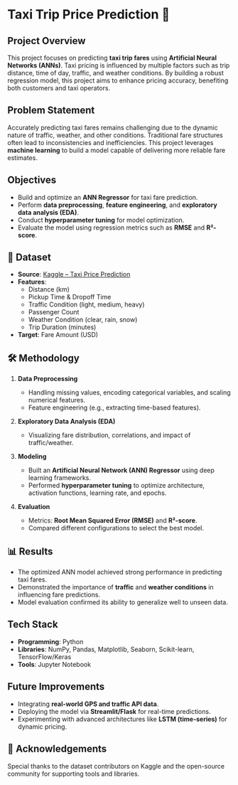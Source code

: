 # Taxi Trip Price Prediction 🚕  

##  Project Overview  
This project focuses on predicting **taxi trip fares** using **Artificial Neural Networks (ANNs)**. Taxi pricing is influenced by multiple factors such as trip distance, time of day, traffic, and weather conditions. By building a robust regression model, this project aims to enhance pricing accuracy, benefiting both customers and taxi operators.  

##  Problem Statement  
Accurately predicting taxi fares remains challenging due to the dynamic nature of traffic, weather, and other conditions. Traditional fare structures often lead to inconsistencies and inefficiencies. This project leverages **machine learning** to build a model capable of delivering more reliable fare estimates.  

##  Objectives  
- Build and optimize an **ANN Regressor** for taxi fare prediction.  
- Perform **data preprocessing**, **feature engineering**, and **exploratory data analysis (EDA)**.  
- Conduct **hyperparameter tuning** for model optimization.  
- Evaluate the model using regression metrics such as **RMSE** and **R²-score**.  

## 📂 Dataset  
- **Source**: [Kaggle – Taxi Price Prediction](https://www.kaggle.com/datasets/denkuznetz/taxi-price-prediction)  
- **Features**:  
  - Distance (km)  
  - Pickup Time & Dropoff Time  
  - Traffic Condition (light, medium, heavy)  
  - Passenger Count  
  - Weather Condition (clear, rain, snow)  
  - Trip Duration (minutes)  
- **Target**: Fare Amount (USD)  

## 🛠️ Methodology  
1. **Data Preprocessing**  
   - Handling missing values, encoding categorical variables, and scaling numerical features.  
   - Feature engineering (e.g., extracting time-based features).  

2. **Exploratory Data Analysis (EDA)**  
   - Visualizing fare distribution, correlations, and impact of traffic/weather.  

3. **Modeling**  
   - Built an **Artificial Neural Network (ANN) Regressor** using deep learning frameworks.  
   - Performed **hyperparameter tuning** to optimize architecture, activation functions, learning rate, and epochs.  

4. **Evaluation**  
   - Metrics: **Root Mean Squared Error (RMSE)** and **R²-score**.  
   - Compared different configurations to select the best model.  

## 📊 Results  
- The optimized ANN model achieved strong performance in predicting taxi fares.  
- Demonstrated the importance of **traffic** and **weather conditions** in influencing fare predictions.  
- Model evaluation confirmed its ability to generalize well to unseen data.  

##  Tech Stack  
- **Programming**: Python  
- **Libraries**: NumPy, Pandas, Matplotlib, Seaborn, Scikit-learn, TensorFlow/Keras  
- **Tools**: Jupyter Notebook  

##  Future Improvements  
- Integrating **real-world GPS and traffic API data**.  
- Deploying the model via **Streamlit/Flask** for real-time predictions.  
- Experimenting with advanced architectures like **LSTM (time-series)** for dynamic pricing.  

## 🙌 Acknowledgements  
Special thanks to the dataset contributors on Kaggle and the open-source community for supporting tools and libraries.  
